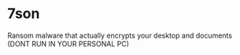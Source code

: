 # 7son
Ransom malware that actually encrypts your desktop and documents (DONT RUN IN YOUR PERSONAL PC)
